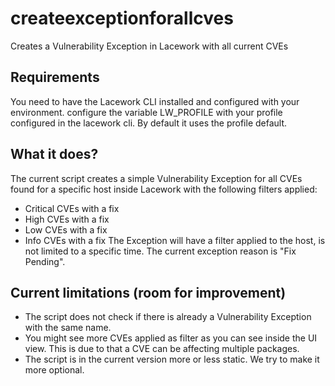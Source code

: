 # createexceptionforallcves
Creates a Vulnerability Exception in Lacework with all current CVEs
## Requirements
You need to have the Lacework CLI installed and configured with your environment.
configure the variable LW_PROFILE with your profile configured in the lacework cli. By default it uses the profile default.
## What it does?
The current script creates a simple Vulnerability Exception for all CVEs found for a specific host inside Lacework with the following filters applied:
- Critical CVEs with a fix
- High CVEs with a fix
- Low CVEs with a fix
- Info CVEs with a fix
The Exception will have a filter applied to the host, is not limited to a specific time. The current exception reason is "Fix Pending".
## Current limitations (room for improvement)
- The script does not check if there is already a Vulnerability Exception with the same name.
- You might see more CVEs applied as filter as you can see inside the UI view. This is due to that a CVE can be affecting multiple packages.
- The script is in the current version more or less static. We try to make it more optional.
